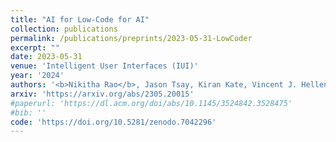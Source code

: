 ```yaml
---
title: "AI for Low-Code for AI"
collection: publications
permalink: /publications/preprints/2023-05-31-LowCoder
excerpt: ""
date: 2023-05-31
venue: 'Intelligent User Interfaces (IUI)'
year: '2024'
authors: '<b>Nikitha Rao</b>, Jason Tsay, Kiran Kate, Vincent J. Hellendoorn, Martin Hirzel'
arxiv: 'https://arxiv.org/abs/2305.20015'
#paperurl: 'https://dl.acm.org/doi/abs/10.1145/3524842.3528475'
#bib: ''
code: 'https://doi.org/10.5281/zenodo.7042296'
---
```



    